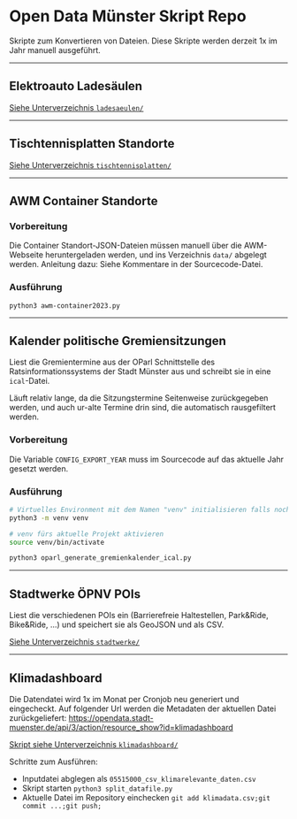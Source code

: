 # Open Data Münster Skript Repo
Skripte zum Konvertieren von Dateien. Diese Skripte werden derzeit 1x im Jahr manuell ausgeführt.

--------------

## Elektroauto Ladesäulen

[Siehe Unterverzeichnis `ladesaeulen/`](ladesaeulen)

--------------

## Tischtennisplatten Standorte

[Siehe Unterverzeichnis `tischtennisplatten/`](tischtennisplatten)

--------------

## AWM Container Standorte

### Vorbereitung
Die Container Standort-JSON-Dateien müssen manuell über die AWM-Webseite heruntergeladen werden, und ins Verzeichnis `data/` abgelegt werden. Anleitung dazu: Siehe Kommentare in der Sourcecode-Datei.

### Ausführung
```
python3 awm-container2023.py
```

--------------

## Kalender politische Gremiensitzungen

Liest die Gremientermine aus der OParl Schnittstelle des Ratsinformationssystems der Stadt Münster aus und schreibt sie in eine `ical`-Datei.

Läuft relativ lange, da die Sitzungstermine Seitenweise zurückgegeben werden, und auch ur-alte Termine drin sind, die automatisch rausgefiltert werden.

### Vorbereitung

Die Variable `CONFIG_EXPORT_YEAR` muss im Sourcecode auf das aktuelle Jahr gesetzt werden.

### Ausführung

```bash
# Virtuelles Environment mit dem Namen "venv" initialisieren falls noch kein venv-Unterverzeichnis da ist:
python3 -m venv venv

# venv fürs aktuelle Projekt aktivieren
source venv/bin/activate

python3 oparl_generate_gremienkalender_ical.py
```

--------------

## Stadtwerke ÖPNV POIs

Liest die verschiedenen POIs ein (Barrierefreie Haltestellen, Park&Ride, Bike&Ride, ...) und speichert sie als GeoJSON und als CSV.

[Siehe Unterverzeichnis `stadtwerke/`](stadtwerke)

--------------

## Klimadashboard

Die Datendatei wird 1x im Monat per Cronjob neu generiert und eingecheckt.
Auf folgender Url werden die Metadaten der aktuellen Datei zurückgeliefert: https://opendata.stadt-muenster.de/api/3/action/resource_show?id=klimadashboard

[Skript siehe Unterverzeichnis `klimadashboard/`](klimadashboard)

Schritte zum Ausführen:
* Inputdatei abglegen als `05515000_csv_klimarelevante_daten.csv`
* Skript starten `python3 split_datafile.py`
* Aktuelle Datei im Repository einchecken `git add klimadata.csv;git commit ...;git push;`